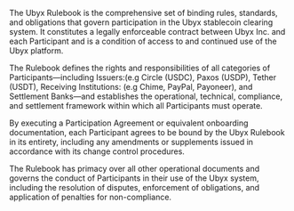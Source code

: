 The Ubyx Rulebook is the comprehensive set of binding rules, standards, and obligations that govern participation in the Ubyx stablecoin clearing system. It constitutes a legally enforceable contract between Ubyx Inc. and each Participant and is a condition of access to and continued use of the Ubyx platform.

The Rulebook defines the rights and responsibilities of all categories of Participants—including Issuers:(e.g Circle (USDC), Paxos (USDP), Tether (USDT), Receiving Institutions: (e.g Chime, PayPal, Payoneer), and Settlement Banks—and establishes the operational, technical, compliance, and settlement framework within which all Participants must operate.

By executing a Participation Agreement or equivalent onboarding documentation, each Participant agrees to be bound by the Ubyx Rulebook in its entirety, including any amendments or supplements issued in accordance with its change control procedures.

The Rulebook has primacy over all other operational documents and governs the conduct of Participants in their use of the Ubyx system, including the resolution of disputes, enforcement of obligations, and application of penalties for non-compliance.
